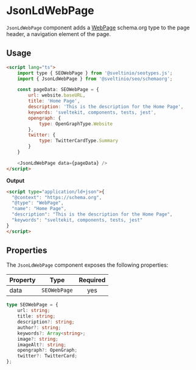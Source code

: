 # JsonLdWebPage

`JsonLdWebPage` component adds a [WebPage] schema.org type to the page header, a navigation element of the page.

## Usage

```html
<script lang="ts">
    import type { SEOWebPage } from '@sveltinio/seotypes.js';
    import { JsonLdWebPage } from '@sveltinio/seo/schemaorg';

    const pageData: SEOWebPage = {
        url: website.baseURL,
        title: 'Home Page',
        description: 'This is the description for the Home Page',
        keywords: 'sveltekit, components, tests, jest',
        opengraph: {
            type: OpenGraphType.Website
        },
        twitter: {
            type: TwitterCardType.Summary
        }
    }

    <JsonLdWebPage data={pageData} />
</script>
```

**Output**

```html
<script type="application/ld+json">{
  "@context": "https://schema.org",
  "@type": "WebPage",
  "name": "Home Page",
  "description": "This is the description for the Home Page",
  "keywords": "sveltekit, components, tests, jest"
}
</script>
```

## Properties

The `JsonLdWebPage` component exposes the following properties:

| Property | Type         | Required |
| :------- | :----------: | :------: |
| data     | `SEOWebPage` | yes      |

```typescript
type SEOWebPage = {
    url: string;
    title: string;
    description?: string;
    author?: string;
    keywords?: Array<string>;
    image?: string;
    imageAlt?: string;
    opengraph?: OpenGraph;
    twitter?: TwitterCard;
};
```

[WebPage]: https://schema.org/WebPage
